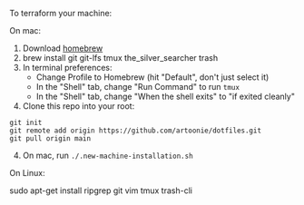 To terraform your machine:

On mac:

1. Download [homebrew](https://brew.sh)
2. brew install git git-lfs tmux the_silver_searcher trash
2. In terminal preferences:
    - Change Profile to Homebrew (hit "Default", don't just select it) 
    - In the "Shell" tab, change "Run Command" to run `tmux`
    - In the "Shell" tab, change "When the shell exits" to "if exited cleanly"
3. Clone this repo into your root:
```
git init
git remote add origin https://github.com/artoonie/dotfiles.git
git pull origin main
```
4. On mac, run `./.new-machine-installation.sh`

On Linux:

sudo apt-get install ripgrep git vim tmux trash-cli
